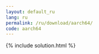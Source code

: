 ```yaml
---
layout: default_ru
lang: ru
permalink: /ru/download/aarch64/
code: aarch64
---
```

{% include solution.html %}


